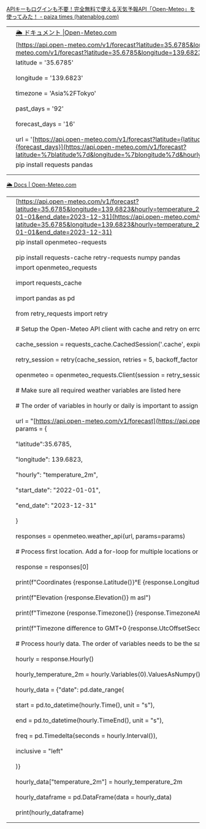 [APIキーもログインも不要！完全無料で使える天気予報API「Open-Meteo」を使ってみた！ - paiza times (hatenablog.com)](https://paiza.hatenablog.com/entry/2021/11/04/130000)

|     |                                                                                                                                                                                                                                                                                                                                                                                                                                                                                                                                             |
| --- | ------------------------------------------------------------------------------------------------------------------------------------------------------------------------------------------------------------------------------------------------------------------------------------------------------------------------------------------------------------------------------------------------------------------------------------------------------------------------------------------------------------------------------------------- |
|     | [🌦️ ドキュメント \|Open-Meteo.com](https://open-meteo.com/en/docs)                                                                                                                                                                                                                                                                                                                                                                                                                                                                               |
|     | [https://api.open-meteo.com/v1/forecast?latitude=35.6785&longitude=139.6823&hourly=temperature_2m&timezone=Asia%2FTokyo&past_days=7&forecast_days=7](https://api.open-meteo.com/v1/forecast?latitude=35.6785&longitude=139.6823&hourly=temperature_2m&timezone=Asia%2FTokyo&past_days=7&forecast_days=7)                                                                                                                                                                                                                                    |
|     | latitude = '35.6785'<br><br>longitude = '139.6823'<br><br>timezone = 'Asia%2FTokyo'<br><br>past_days = '92'<br><br>forecast_days = '16'<br><br>url = '[https://api.open-meteo.com/v1/forecast?latitude={latitude}&longitude={longitude}&hourly=temperature_2m&timezone={timezone}&past_days={past_days}&forecast_days={forecast_days}](https://api.open-meteo.com/v1/forecast?latitude=%7blatitude%7d&longitude=%7blongitude%7d&hourly=temperature_2m&timezone=%7btimezone%7d&past_days=%7bpast_days%7d&forecast_days=%7bforecast_days%7d)' |
|     | pip install requests pandas                                                                                                                                                                                                                                                                                                                                                                                                                                                                                                                 |
|     |                                                                                                                                                                                                                                                                                                                                                                                                                                                                                                                                             |
|     |                                                                                                                                                                                                                                                                                                                                                                                                                                                                                                                                             |

[🌦️ Docs | Open-Meteo.com](https://open-meteo.com/en/docs)

|   |   |
|---|---|
||[https://api.open-meteo.com/v1/forecast?latitude=35.6785&longitude=139.6823&hourly=temperature_2m&timezone=Asia%2FTokyo&start_date=2022-01-01&end_date=2023-12-31](https://api.open-meteo.com/v1/forecast?latitude=35.6785&longitude=139.6823&hourly=temperature_2m&timezone=Asia%2FTokyo&start_date=2022-01-01&end_date=2023-12-31)|
||pip install openmeteo-requests<br><br>pip install requests-cache retry-requests numpy pandas|
||import openmeteo_requests<br><br>import requests_cache<br><br>import pandas as pd<br><br>from retry_requests import retry<br><br># Setup the Open-Meteo API client with cache and retry on error<br><br>cache_session = requests_cache.CachedSession('.cache', expire_after = 3600)<br><br>retry_session = retry(cache_session, retries = 5, backoff_factor = 0.2)<br><br>openmeteo = openmeteo_requests.Client(session = retry_session)<br><br># Make sure all required weather variables are listed here<br><br># The order of variables in hourly or daily is important to assign them correctly below<br><br>url = "[https://api.open-meteo.com/v1/forecast](https://api.open-meteo.com/v1/forecast)"<br><br>params = {<br><br>"latitude":35.6785,<br><br>"longitude": 139.6823,<br><br>"hourly": "temperature_2m",<br><br>"start_date": "2022-01-01",<br><br>"end_date": "2023-12-31"<br><br>}<br><br>responses = openmeteo.weather_api(url, params=params)<br><br># Process first location. Add a for-loop for multiple locations or weather models<br><br>response = responses[0]<br><br>print(f"Coordinates {response.Latitude()}°E {response.Longitude()}°N")<br><br>print(f"Elevation {response.Elevation()} m asl")<br><br>print(f"Timezone {response.Timezone()} {response.TimezoneAbbreviation()}")<br><br>print(f"Timezone difference to GMT+0 {response.UtcOffsetSeconds()} s")<br><br># Process hourly data. The order of variables needs to be the same as requested.<br><br>hourly = response.Hourly()<br><br>hourly_temperature_2m = hourly.Variables(0).ValuesAsNumpy()<br><br>hourly_data = {"date": pd.date_range(<br><br>start = pd.to_datetime(hourly.Time(), unit = "s"),<br><br>end = pd.to_datetime(hourly.TimeEnd(), unit = "s"),<br><br>freq = pd.Timedelta(seconds = hourly.Interval()),<br><br>inclusive = "left"<br><br>)}<br><br>hourly_data["temperature_2m"] = hourly_temperature_2m<br><br>hourly_dataframe = pd.DataFrame(data = hourly_data)<br><br>print(hourly_dataframe)|
|||
|||